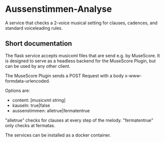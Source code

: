 # Aussenstimmen-Analyse

A service that checks a 2-voice musical setting for clauses, cadences, and standard voiceleading rules.

## Short documentation

The flask service accepts musicxml files that are send e.g. by MuseScore. It is designed to serve as a headless backend for the MuseScore Plugin, but can be used by any other client.

The MuseScore Plugin sends a POST Request with a body x-www-formdata-urlencoded.

Options are:
- content: [musicxml string]
- kauseln: true|false
- aussenstimmen: alletrue|fermatentrue

"alletrue" checks for clauses at every step of the melody. "fermatentrue" only checks at fermatas.

The services can be installed as a docker container.

